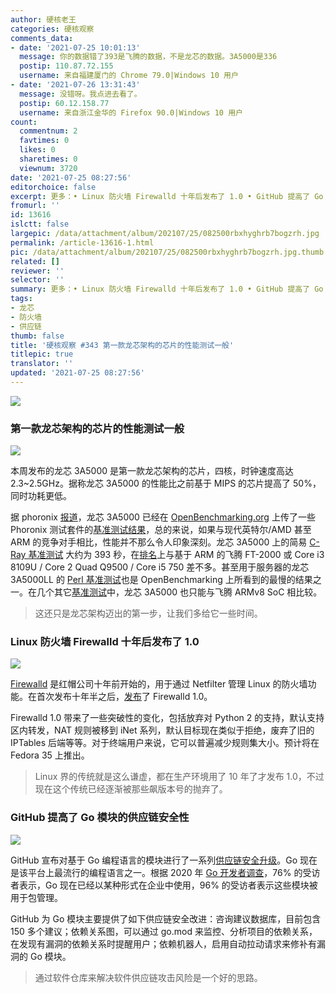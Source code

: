 ```yaml
---
author: 硬核老王
categories: 硬核观察
comments_data:
- date: '2021-07-25 10:01:13'
  message: 你的数据错了393是飞腾的数据，不是龙芯的数据。3A5000是336
  postip: 110.87.72.155
  username: 来自福建厦门的 Chrome 79.0|Windows 10 用户
- date: '2021-07-26 13:31:43'
  message: 没错呀。我点进去看了。
  postip: 60.12.158.77
  username: 来自浙江金华的 Firefox 90.0|Windows 10 用户
count:
  commentnum: 2
  favtimes: 0
  likes: 0
  sharetimes: 0
  viewnum: 3720
date: '2021-07-25 08:27:56'
editorchoice: false
excerpt: 更多：• Linux 防火墙 Firewalld 十年后发布了 1.0 • GitHub 提高了 Go 模块的供应链安全性
fromurl: ''
id: 13616
islctt: false
largepic: /data/attachment/album/202107/25/082500rbxhyghrb7bogzrh.jpg
permalink: /article-13616-1.html
pic: /data/attachment/album/202107/25/082500rbxhyghrb7bogzrh.jpg.thumb.jpg
related: []
reviewer: ''
selector: ''
summary: 更多：• Linux 防火墙 Firewalld 十年后发布了 1.0 • GitHub 提高了 Go 模块的供应链安全性
tags:
- 龙芯
- 防火墙
- 供应链
thumb: false
title: '硬核观察 #343 第一款龙芯架构的芯片的性能测试一般'
titlepic: true
translator: ''
updated: '2021-07-25 08:27:56'
---
```


![](/data/attachment/album/202107/25/082500rbxhyghrb7bogzrh.jpg)


### 第一款龙芯架构的芯片的性能测试一般


![](/data/attachment/album/202107/25/082512wgbhpfbj8vckvjcg.jpg)


本周发布的龙芯 3A5000 是第一款龙芯架构的芯片，四核，时钟速度高达 2.3~2.5GHz。据称龙芯 3A5000 的性能比之前基于 MIPS 的芯片提高了 50%，同时功耗更低。


据 phoronix [报道](https://www.phoronix.com/scan.php?page=news_item&px=Loongson-3A5000-Benchmark)，龙芯 3A5000 已经在 [OpenBenchmarking.org](http://openbenchmarking.org/) 上传了一些 Phoronix 测试套件的[基准测试结果](https://openbenchmarking.org/s/Loongson-3A5000)，总的来说，如果与现代英特尔/AMD 甚至 ARM 的竞争对手相比，性能并不那么令人印象深刻。龙芯 3A5000 上的简易 [C-Ray 基准测试](https://openbenchmarking.org/result/2107199-IB-CRAYLX50092) 大约为 393 秒，在[排名](https://openbenchmarking.org/test/pts/c-ray&eval=32f6380f8c703d3d84bd215727a68137f54f31cb#metrics)上与基于 ARM 的飞腾 FT-2000 或 Core i3 8109U / Core 2 Quad Q9500 / Core i5 750 差不多。甚至用于服务器的龙芯 3A5000LL 的 [Perl 基准测试](https://openbenchmarking.org/result/2107219-IB-PELX5000L22)也是 OpenBenchmarking 上所看到的最慢的结果之一。在几个其它[基准测试](https://openbenchmarking.org/result/2106090-IB-1912047KH34)中，龙芯 3A5000 也只能与飞腾 ARMv8 SoC 相比较。



> 
> 这还只是龙芯架构迈出的第一步，让我们多给它一些时间。
> 
> 
> 


### Linux 防火墙 Firewalld 十年后发布了 1.0


![](/data/attachment/album/202107/25/082547qnptv03vhkxyuzj8.jpg)


[Firewalld](https://github.com/firewalld/firewalld/releases/tag/v1.0.0) 是红帽公司十年前开始的，用于通过 Netfilter 管理 Linux 的防火墙功能。在首次发布十年半之后，[发布](https://www.phoronix.com/scan.php?page=news_item&px=Firewalld-1.0-Coming)了 Firewalld 1.0。


Firewalld 1.0 带来了一些突破性的变化，包括放弃对 Python 2 的支持，默认支持区内转发，NAT 规则被移到 iNet 系列，默认目标现在类似于拒绝，废弃了旧的 IPTables 后端等等。对于终端用户来说，它可以普遍减少规则集大小。预计将在 Fedora 35 上推出。



> 
> Linux 界的传统就是这么谦虚，都在生产环境用了 10 年了才发布 1.0，不过现在这个传统已经逐渐被那些飙版本号的抛弃了。
> 
> 
> 


### GitHub 提高了 Go 模块的供应链安全性


![](/data/attachment/album/202107/25/082730n9w52nakwlak07tc.jpg)


GitHub 宣布对基于 Go 编程语言的模块进行了一系列[供应链安全升级](https://github.blog/2021-07-22-github-supply-chain-security-features-go-community/)。Go 现在是该平台上最流行的编程语言之一。根据 2020 年 [Go 开发者调查](https://blog.golang.org/survey2020-results)，76% 的受访者表示，Go 现在已经以某种形式在企业中使用，96% 的受访者表示这些模块被用于包管理。


GitHub 为 Go 模块主要提供了如下供应链安全改进：咨询建议数据库，目前包含 150 多个建议；依赖关系图，可以通过 go.mod 来监控、分析项目的依赖关系，在发现有漏洞的依赖关系时提醒用户；依赖机器人，启用自动拉动请求来修补有漏洞的 Go 模块。



> 
> 通过软件仓库来解决软件供应链攻击风险是一个好的思路。
> 
> 
>